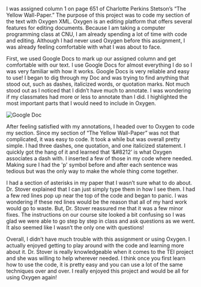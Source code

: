 I was assigned column 1 on page 651 of Charlotte Perkins Stetson’s “The Yellow Wall-Paper.” 
The purpose of this project was to code my section of the text with Oxygen XML. 
Oxygen is an editing platform that offers several features for editing documents. 
Because I am taking a computer programming class at CNU, I am already spending a lot of time with code and editing. 
Although I had never used Oxygen before this assignment, I was already feeling comfortable with what I was about to face. 


First, we used Google Docs to mark up our assigned column and get comfortable with our text. 
I use Google Docs for almost everything I do so I was very familiar with how it works. 
Google Docs is very reliable and easy to use! 
I began to dig through my Doc and was trying to find anything that stood out, such as dashes, italicized words, or quotation marks. 
Not much stood out as I noticed that I didn’t have much to annotate. 
I was wondering if my classmates had more or less to annotate than I did. 
I highlighted the most important parts that I would need to include in Oxygen. 

![Google Doc](https://Ewhitehouse.github.io/Ewhitehouse/images/markup.jpg)

After feeling satisfied with my annotations, I headed over to Oxygen to code my section. 
Since my section of “The Yellow Wall-Paper” was not that complicated, it was easy to code. 
It took a while but was overall pretty simple. 
I had three dashes, one quotation, and one italicized statement. 
I quickly got the hang of it and learned that ‘&#8212’ is what Oxygen associates a dash with. 
I inserted a few of those in my code where needed. 
Making sure I had the 'p' symbol before and after each sentence was tedious but was the only way to make the whole thing come together. 


I had a section of asterisks in my paper that I wasn’t sure what to do about. 
Dr. Stover explained that I can just simply type them in how I see them. 
I had a few red lines pop up near the top of the code and began to panic. 
I was wondering if these red lines would be the reason that all of my hard work would go to waste. 
But, Dr. Stover reassured me that it was a few minor fixes. 
The instructions on our course site looked a bit confusing so I was glad we were able to go step by step in class and ask questions as we went. 
It also seemed like I wasn’t the only one with questions!


Overall, I didn’t have much trouble with this assignment or using Oxygen. 
I actually enjoyed getting to play around with the code and learning more about it. 
Dr. Stover is really knowledgeable when it comes to the TEI project and she was willing to help wherever needed. 
I think once you first learn how to use the code, it is pretty easy and you can use a lot of the same techniques over and over. 
I really enjoyed this project and would be all for using Oxygen again! 

